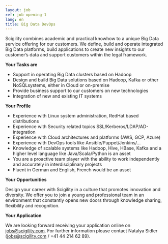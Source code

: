 ```yaml
---
layout: job
ref: job-opening-1
lang: en
title: Big Data DevOps
---
```


Scigility combines academic and practical knowhow to a unique Big Data service offering for our customers. We define, build and operate integrated Big Data platforms, build applications to create new insights to our customer’s data and support customers within the legal framework.

<b>Your Tasks are</b>

* Support in operating Big Data clusters based on Hadoop
* Design and build Big Data solutions based on Hadoop, Kafka or other NoSQLsystems, either in Cloud or on-premise
* Provide business support to our customers on new technologies
* Integration of new and existing IT systems

<b>Your Profile</b>

* Experience with Linux system administration, RedHat based distributions
* Experience with Security related topics SSL/Kerberos/LDAP/AD-integration
* Experience with Cloud architectures and platforms (AWS, GCP, Azure)
* Experience with DevOps tools like Ansible/Puppet/Jenkins/…
* Knowledge of scalable systems like Hadoop, Hive, HBase, Kafka and a higher level language like Java/Scala/Python is an asset
* You are a proactive team player with the ability to work independently and accurately in interdisciplinary projects
* Fluent in German and English, French would be an asset

<b>Your Opportunities</b>

Design your career with Scigility in a culture that promotes innovation and diversity. We offer you to join a young and professional team in an environment that constantly opens new doors through knowledge sharing, flexibility and recognition.

<b>Your Application</b>

We are looking forward receiving your application online on jobs@scigility.com. For further
information please contact Natalya Sidler (jobs@scigility.com / +41 44 214 62 89).